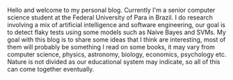 Hello and welcome to my personal blog. Currently I'm a senior computer science student at the Federal University of Para in Brazil. I do research involving a mix of artificial intelligence and software engineering, our goal is to detect flaky tests using some models such as Naive Bayes and SVMs. My goal with this blog is to share some ideas that I think are interesting, most of them will probably be something I read on some books, it may vary from computer science, physics, astronomy, biology, economics, psychology etc. Nature is not divided as our educational system may indicate, so all of this can come together eventually. 


